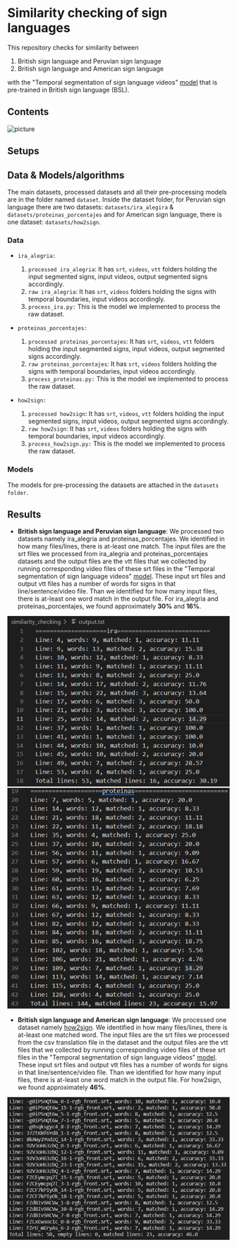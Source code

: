 # Similarity checking of sign languages

This repository checks for similarity between 
1) British sign language and Peruvian sign language 
2) British sign language and American sign language

with the "Temporal segmentation of sign language videos" [model](https://github.com/tonnidas/sign-segmentation) that is pre-trained in British sign language (BSL).

## Contents
![picture](how2sign.jpg)

## Setups

## Data & Models/algorithms


The main datasets, processed datasets and all their pre-processing models are in the folder named `dataset`. Inside the dataset folder, for Peruvian sign language there are two datasets: `datasets/ira_alegira` & `datasets/proteinas_porcentajes` and for American sign language, there is one dataset: `datasets/how2sign`.


### Data
- `ira_alegria:` 
    1. `processed ira_alegria`: It has `srt`, `videos`, `vtt` folders holding the input segmented signs, input videos, output segmented signs accordingly. 
    2. `raw ira_alegria`: It has `srt`, `videos` folders holding the signs with temporal boundaries, input videos accordingly.
    3. `process_ira.py:` This is the model we implemented to process the raw  dataset.

- `proteinas_porcentajes:` 
    1. `processed proteinas_porcentajes`: It has `srt`, `videos`, `vtt` folders holding the input segmented signs, input videos, output segmented signs accordingly. 
    2. `raw proteinas_porcentajes`: It has `srt`, `videos` folders holding the signs with temporal boundaries, input videos accordingly.
    3. `process_proteinas.py:` This is the model we implemented to process the raw  dataset.
- `how2sign:` 
    1. `processed how2sign`: It has `srt`, `videos`, `vtt` folders holding the input segmented signs, input videos, output segmented signs accordingly. 
    2. `raw how2sign`: It has `srt`, `videos` folders holding the signs with temporal boundaries, input videos accordingly.
    3. `process_how2sign.py:` This is the model we implemented to process the raw  dataset.

### Models
The models for pre-processing the datasets are attached in the `datasets folder`. 

## Results
- **British sign language and Peruvian sign language**: We processed two datasets namely ira_alegria and proteinas_porcentajes. We identified in how many files/lines, there is at-least one match. The input files are the srt files we processed from ira_alegria and proteinas_porcentajes datasets and the output files are the vtt files that we collected by running corresponding video files of these srt files in the "Temporal segmentation of sign language videos" [model](https://github.com/tonnidas/sign-segmentation). These input srt files and output vtt files has a number of words for signs in that line/sentence/video file. Than we identified for how many input files, there is at-least one word match in the output file. For ira_alegria and proteinas_porcentajes, we found approximately **30%** and **16%**.

![ira_alegria result](ira.png) ![proteinas result](prro.png)

- **British sign language and American sign language**: We processed one dataset namely [how2sign](https://how2sign.github.io/#download). We identified in how many files/lines, there is at-least one matched word. The input files are the srt files we processed from the csv translation file in the dataset and the output files are the vtt files that we collected by running corresponding video files of these srt files in the "Temporal segmentation of sign language videos" [model](https://github.com/tonnidas/sign-segmentation). These input srt files and output vtt files has a number of words for signs in that line/sentence/video file. Than we identified for how many input files, there is at-least one word match in the output file. For how2sign, we found approximately **46%**.

![how2sign result](how2sign.png)